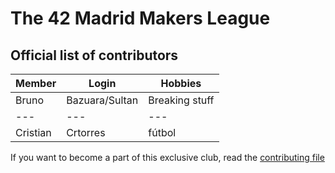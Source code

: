 # The 42 Madrid Makers League

## Official list of contributors

|Member|Login|Hobbies|
|---|---|---|
|Bruno|Bazuara/Sultan|Breaking stuff|
|---|---|---|
|Cristian|Crtorres|fútbol|

If you want to become a part of this exclusive club, read the [contributing file](CONTRIBUTING.md)
